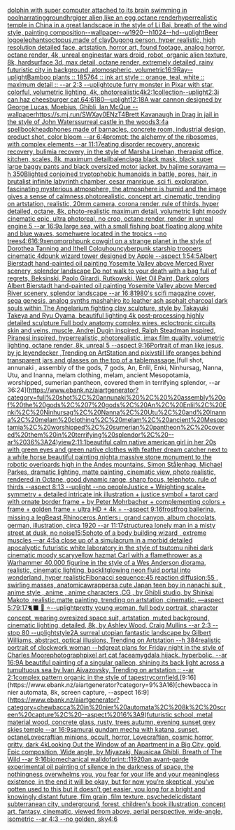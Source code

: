[dolphin with super computer attached to its brain swimming in pool](https://www.ebank.nz/aiartgenerator?category=dolphin%20with%20super%20computer%20attached%20to%20its%20brain%20swimming%20in%20pool)[narrating](https://www.ebank.nz/aiartgenerator?category=narrating)[ground](https://www.ebank.nz/aiartgenerator?category=ground)[hrgiger alien,like an egg,octane render](https://www.ebank.nz/aiartgenerator?category=hrgiger%20alien%2Clike%20an%20egg%2Coctane%20render)[hyperrealistic  temple in China in a great landscape in the style of Li Bai, breath of the wind style, painting composition--wallpaper--w1920--h1024--hd](https://www.ebank.nz/aiartgenerator?category=hyperrealistic%20%20temple%20in%20China%20in%20a%20great%20landscape%20in%20the%20style%20of%20Li%20Bai%2C%20breath%20of%20the%20wind%20style%2C%20painting%20composition--wallpaper--w1920--h1024--hd)[--uplight](https://www.ebank.nz/aiartgenerator?category=--uplight)[Beer logo](https://www.ebank.nz/aiartgenerator?category=Beer%20logo)[elephants](https://www.ebank.nz/aiartgenerator?category=elephants)[octopus,made of clay](https://www.ebank.nz/aiartgenerator?category=octopus%2Cmade%20of%20clay)[Dugong person, hyper realistic, high resolution detailed face, artstation, horror art, found footage, analog horror, octane render, 4k, unreal engine](https://www.ebank.nz/aiartgenerator?category=Dugong%20person%2C%20hyper%20realistic%2C%20high%20resolution%20detailed%20face%2C%20artstation%2C%20horror%20art%2C%20found%20footage%2C%20analog%20horror%2C%20octane%20render%2C%204k%2C%20unreal%20engine)[star wars droid, robot, organic alien texture, 8k, hardsurface 3d, max detail, octane render, extremely detailed, rainy futuristic city in background, atomospheric, volumetric](https://www.ebank.nz/aiartgenerator?category=star%20wars%20droid%2C%20robot%2C%20organic%20alien%20texture%2C%208k%2C%20hardsurface%203d%2C%20max%20detail%2C%20octane%20render%2C%20extremely%20detailed%2C%20rainy%20futuristic%20city%20in%20background%2C%20atomospheric%2C%20volumetric)[16:9](https://www.ebank.nz/aiartgenerator?category=16%3A9)[Ray](https://www.ebank.nz/aiartgenerator?category=Ray)[--uplight](https://www.ebank.nz/aiartgenerator?category=--uplight)[Bamboo plants :: 185764 :: ink art style :: orange, teal, white :: maximum detail :: --ar 2:3 --uplight](https://www.ebank.nz/aiartgenerator?category=Bamboo%20plants%20%3A%3A%20185764%20%3A%3A%20ink%20art%20style%20%3A%3A%20orange%2C%20teal%2C%20white%20%3A%3A%20maximum%20detail%20%3A%3A%20--ar%202%3A3%20--uplight)[cute furry monster in Pixar with star, colorful, volumetric lighting, 4k, photorealistic](https://www.ebank.nz/aiartgenerator?category=cute%20furry%20monster%20in%20Pixar%20with%20star%2C%20colorful%2C%20volumetric%20lighting%2C%204k%2C%20photorealistic)[4k](https://www.ebank.nz/aiartgenerator?category=4k)[2:1](https://www.ebank.nz/aiartgenerator?category=2%3A1)[collection](https://www.ebank.nz/aiartgenerator?category=collection)[--uplight](https://www.ebank.nz/aiartgenerator?category=--uplight)[2:3](https://www.ebank.nz/aiartgenerator?category=2%3A3)[i can haz cheesburger cat](https://www.ebank.nz/aiartgenerator?category=i%20can%20haz%20cheesburger%20cat)[.6](https://www.ebank.nz/aiartgenerator?category=.6)[4:6](https://www.ebank.nz/aiartgenerator?category=4%3A6)[180](https://www.ebank.nz/aiartgenerator?category=180)[—uplight](https://www.ebank.nz/aiartgenerator?category=%E2%80%94uplight)[12:18](https://www.ebank.nz/aiartgenerator?category=12%3A18)[A war cannon designed by George Lucas, Moebius, Ghibli, Ian McQue --wallpaper](https://www.ebank.nz/aiartgenerator?category=A%20war%20cannon%20designed%20by%20George%20Lucas%2C%20Moebius%2C%20Ghibli%2C%20Ian%20McQue%20--wallpaper)[<https://s.mj.run/SWXay0ENzT4>](https://www.ebank.nz/aiartgenerator?category=%3Chttps%3A//s.mj.run/SWXay0ENzT4%3E)[Brett Kavanaugh in Drag in jail in the style of John Waters](https://www.ebank.nz/aiartgenerator?category=Brett%20Kavanaugh%20in%20Drag%20in%20jail%20in%20the%20style%20of%20John%20Waters)[surreal castle in the woods](https://www.ebank.nz/aiartgenerator?category=surreal%20castle%20in%20the%20woods)[3:4](https://www.ebank.nz/aiartgenerator?category=3%3A4)[a spellbook](https://www.ebank.nz/aiartgenerator?category=a%20spellbook)[headphones made of barnacles, concrete room, industrial design, product shot, color bloom --ar 6:4](https://www.ebank.nz/aiartgenerator?category=headphones%20made%20of%20barnacles%2C%20concrete%20room%2C%20industrial%20design%2C%20product%20shot%2C%20color%20bloom%20--ar%206%3A4)[prompt: the alchemy of the ribosomes,  with complex elements --ar 11:17](https://www.ebank.nz/aiartgenerator?category=prompt%3A%20the%20alchemy%20of%20the%20ribosomes%2C%20%20with%20complex%20elements%20--ar%2011%3A17)[eating disorder recovery, anorexic recovery, bulimia recovery, in the style of Marsha Linehan, therapist office, kitchen, scales, 8k, maximum detail](https://www.ebank.nz/aiartgenerator?category=eating%20disorder%20recovery%2C%20anorexic%20recovery%2C%20bulimia%20recovery%2C%20in%20the%20style%20of%20Marsha%20Linehan%2C%20therapist%20office%2C%20kitchen%2C%20scales%2C%208k%2C%20maximum%20detail)[balenciaga black mask, black super large baggy pants and black oversized motor jacket, by hajime sorayama —h 350](https://www.ebank.nz/aiartgenerator?category=balenciaga%20black%20mask%2C%20black%20super%20large%20baggy%20pants%20and%20black%20oversized%20motor%20jacket%2C%20by%20hajime%20sorayama%20%E2%80%94h%20350)[Blighted conjoined tryptophobic humanoids in battle, pores, hair, in brutalist infinite labyrinth chamber, cesar manrique, sci fi, exploration, fascinating mysterious atmosphere, the atmosphere is humid and the image gives a sense of calmness,photorealistic, concept art, cinematic, trending on artstation, realistic, 20mm camera, corona render, rule of thirds, hyper detailed, octane, 8k, photo-realistic maximum detail, volumetric light moody cinematic epic, ultra photoreal, no crop,  octane render, render in unreal engine 5 --ar 16:9](https://www.ebank.nz/aiartgenerator?category=Blighted%20conjoined%20tryptophobic%20humanoids%20in%20battle%2C%20pores%2C%20hair%2C%20in%20brutalist%20infinite%20labyrinth%20chamber%2C%20cesar%20manrique%2C%20sci%20fi%2C%20exploration%2C%20fascinating%20mysterious%20atmosphere%2C%20the%20atmosphere%20is%20humid%20and%20the%20image%20gives%20a%20sense%20of%20calmness%2Cphotorealistic%2C%20concept%20art%2C%20cinematic%2C%20trending%20on%20artstation%2C%20realistic%2C%2020mm%20camera%2C%20corona%20render%2C%20rule%20of%20thirds%2C%20hyper%20detailed%2C%20octane%2C%208k%2C%20photo-realistic%20maximum%20detail%2C%20volumetric%20light%20moody%20cinematic%20epic%2C%20ultra%20photoreal%2C%20no%20crop%2C%20%20octane%20render%2C%20render%20in%20unreal%20engine%205%20--ar%2016%3A9)[a large sea, with a small fishing boat floating along white and blue waves, somehwere located in the tropics --no trees](https://www.ebank.nz/aiartgenerator?category=a%20large%20sea%2C%20with%20a%20small%20fishing%20boat%20floating%20along%20white%20and%20blue%20waves%2C%20somehwere%20located%20in%20the%20tropics%20--no%20trees)[4:6](https://www.ebank.nz/aiartgenerator?category=4%3A6)[16:9](https://www.ebank.nz/aiartgenerator?category=16%3A9)[xenomorph](https://www.ebank.nz/aiartgenerator?category=xenomorph)[punk cowgirl on a strange planet in the style of Dorothea Tanning and Ithell Colquhoun](https://www.ebank.nz/aiartgenerator?category=punk%20cowgirl%20on%20a%20strange%20planet%20in%20the%20style%20of%20Dorothea%20Tanning%20and%20Ithell%20Colquhoun)[cyberpunk starship troopers cinematic 4d](https://www.ebank.nz/aiartgenerator?category=cyberpunk%20starship%20troopers%20cinematic%204d)[punk wizard tower designed by Apple --aspect 1:5](https://www.ebank.nz/aiartgenerator?category=punk%20wizard%20tower%20designed%20by%20Apple%20--aspect%201%3A5)[4:5](https://www.ebank.nz/aiartgenerator?category=4%3A5)[Albert Bierstadt hand-painted oil painting Yosemite Valley above Merced River scenery, splendor landscape Do not walk to your death with a bag full of regrets, Beksinski, Paolo Girardi, Rutkowski, Wet Oil Paint, Dark colors Albert Bierstadt hand-painted oil painting Yosemite Valley above Merced River scenery, splendor landscape --ar 16:8](https://www.ebank.nz/aiartgenerator?category=Albert%20Bierstadt%20hand-painted%20oil%20painting%20Yosemite%20Valley%20above%20Merced%20River%20scenery%2C%20splendor%20landscape%20Do%20not%20walk%20to%20your%20death%20with%20a%20bag%20full%20of%20regrets%2C%20Beksinski%2C%20Paolo%20Girardi%2C%20Rutkowski%2C%20Wet%20Oil%20Paint%2C%20Dark%20colors%20Albert%20Bierstadt%20hand-painted%20oil%20painting%20Yosemite%20Valley%20above%20Merced%20River%20scenery%2C%20splendor%20landscape%20--ar%2016%3A8)[1980's scifi magazine cover, sega genesis, analog synths mashahiro ito leather ash asphalt charcoal dark souls within The Angelarium fighting clay sculpture, style by Takayuki Takeya and Ryu Oyama, beautiful lighting 4k post-processing highly detailed sculpture Full body anatomy complex,wires, ecloctronic circuits skin and veins, muscle, Andrej Dugin inspired, Ralph Steadman inspired, Piranesi inspired, hyperrealistic, photorealistic, imax film quality, volumetric lighting, octane render, 8k, unreal 5   --aspect 9:16](https://www.ebank.nz/aiartgenerator?category=1980%27s%20scifi%20magazine%20cover%2C%20sega%20genesis%2C%20analog%20synths%20mashahiro%20ito%20leather%20ash%20asphalt%20charcoal%20dark%20souls%20within%20The%20Angelarium%20fighting%20clay%20sculpture%2C%20style%20by%20Takayuki%20Takeya%20and%20Ryu%20Oyama%2C%20beautiful%20lighting%204k%20post-processing%20highly%20detailed%20sculpture%20Full%20body%20anatomy%20complex%2Cwires%2C%20ecloctronic%20circuits%20skin%20and%20veins%2C%20muscle%2C%20Andrej%20Dugin%20inspired%2C%20Ralph%20Steadman%20inspired%2C%20Piranesi%20inspired%2C%20hyperrealistic%2C%20photorealistic%2C%20imax%20film%20quality%2C%20volumetric%20lighting%2C%20octane%20render%2C%208k%2C%20unreal%205%20%20%20--aspect%209%3A16)[Portrait of man like jesus, by jc leyendecker ,Trending on ArtStation and pixiv](https://www.ebank.nz/aiartgenerator?category=Portrait%20of%20man%20like%20jesus%2C%20by%20jc%20leyendecker%20%2CTrending%20on%20ArtStation%20and%20pixiv)[still life oranges behind transparent jars and glasses on the top of a table](https://www.ebank.nz/aiartgenerator?category=still%20life%20oranges%20behind%20transparent%20jars%20and%20glasses%20on%20the%20top%20of%20a%20table)[massage.](https://www.ebank.nz/aiartgenerator?category=massage.)[full shot, annunaki ,  assembly of the gods, 7 gods, An, Enlil, Enki, Ninhursag, Nanna, Utu, and Inanna, melam clothing, melam, ancient Mesopotamia, worshipped, sumerian pantheon, covered them in terrifying splendor, --ar 36:24](https://www.ebank.nz/aiartgenerator?category=full%20shot%2C%20annunaki%20%2C%20%20assembly%20of%20the%20gods%2C%207%20gods%2C%20An%2C%20Enlil%2C%20Enki%2C%20Ninhursag%2C%20Nanna%2C%20Utu%2C%20and%20Inanna%2C%20melam%20clothing%2C%20melam%2C%20ancient%20Mesopotamia%2C%20worshipped%2C%20sumerian%20pantheon%2C%20covered%20them%20in%20terrifying%20splendor%2C%20--ar%2036%3A24)[view](https://www.ebank.nz/aiartgenerator?category=view)[2:1](https://www.ebank.nz/aiartgenerator?category=2%3A1)[1:1](https://www.ebank.nz/aiartgenerator?category=1%3A1)[beautiful calm native american girl in her 20s with green eyes and green native clothes with feather dream catcher next to a white horse beautiful painting night](https://www.ebank.nz/aiartgenerator?category=beautiful%20calm%20native%20american%20girl%20in%20her%2020s%20with%20green%20eyes%20and%20green%20native%20clothes%20with%20feather%20dream%20catcher%20next%20to%20a%20white%20horse%20beautiful%20painting%20night)[a massive stone monument to the robotic overloards high in the Andes mountains, Simon Stålenhag, Michael Parkes, dramatic lighting, matte painting, cinematic view, photo realistic, rendered in Octane, good dynamic range, sharp focus, telephoto, rule of thirds --aspect 8:13 --uplight --no people](https://www.ebank.nz/aiartgenerator?category=a%20massive%20stone%20monument%20to%20the%20robotic%20overloards%20high%20in%20the%20Andes%20mountains%2C%20Simon%20St%C3%A5lenhag%2C%20Michael%20Parkes%2C%20dramatic%20lighting%2C%20matte%20painting%2C%20cinematic%20view%2C%20photo%20realistic%2C%20rendered%20in%20Octane%2C%20good%20dynamic%20range%2C%20sharp%20focus%2C%20telephoto%2C%20rule%20of%20thirds%20--aspect%208%3A13%20--uplight%20--no%20people)[Justice + Weighting scale+ symmetry + detailed intricate ink illustration + justice symbol + tarot card with ornate border frame + by Peter Mohrbacher + complementing colors + frame + golden frame + ultra HD + 4k + --aspect 9:16](https://www.ebank.nz/aiartgenerator?category=Justice%20%2B%20Weighting%20scale%2B%20symmetry%20%2B%20detailed%20intricate%20ink%20illustration%20%2B%20justice%20symbol%20%2B%20tarot%20card%20with%20ornate%20border%20frame%20%2B%20by%20Peter%20Mohrbacher%20%2B%20complementing%20colors%20%2B%20frame%20%2B%20golden%20frame%20%2B%20ultra%20HD%20%2B%204k%20%2B%20--aspect%209%3A16)[frost](https://www.ebank.nz/aiartgenerator?category=frost)[frog ballerina, missing a leg](https://www.ebank.nz/aiartgenerator?category=frog%20ballerina%2C%20missing%20a%20leg)[Beast,Rhinoceros,Antlers」](https://www.ebank.nz/aiartgenerator?category=Beast%2CRhinoceros%2CAntlers%E3%80%8D)[grand canyon, album chocolats, german, illustration, circa 1920 --ar 11:17](https://www.ebank.nz/aiartgenerator?category=grand%20canyon%2C%20album%20chocolats%2C%20german%2C%20illustration%2C%20circa%201920%20--ar%2011%3A17)[structure](https://www.ebank.nz/aiartgenerator?category=structure)[a lonely man in a misty street at dusk, no noise](https://www.ebank.nz/aiartgenerator?category=a%20lonely%20man%20in%20a%20misty%20street%20at%20dusk%2C%20no%20noise)[15:5](https://www.ebank.nz/aiartgenerator?category=15%3A5)[photo of a body building wizard , extreme muscles —ar 4:5](https://www.ebank.nz/aiartgenerator?category=photo%20of%20a%20body%20building%20wizard%20%2C%20extreme%20muscles%20%E2%80%94ar%204%3A5)[a close up of a simulacrum in a morbid detailed apocalyptic futuristic white laboratory in the style of tsutomu nihei dark cinematic moody scary](https://www.ebank.nz/aiartgenerator?category=a%20close%20up%20of%20a%20simulacrum%20in%20a%20morbid%20detailed%20apocalyptic%20futuristic%20white%20laboratory%20in%20the%20style%20of%20tsutomu%20nihei%20dark%20cinematic%20moody%20scary)[yellow hazmat Carl with a flamethrower as a Warhammer 40,000 figurine in the style of a Wes Anderson diorama, realistic, cinematic lighting, backlit](https://www.ebank.nz/aiartgenerator?category=yellow%20hazmat%20Carl%20with%20a%20flamethrower%20as%20a%20Warhammer%2040%2C000%20figurine%20in%20the%20style%20of%20a%20Wes%20Anderson%20diorama%2C%20realistic%2C%20cinematic%20lighting%2C%20backlit)[glowing neon fluid portal into wonderland, hyper realistic](https://www.ebank.nz/aiartgenerator?category=glowing%20neon%20fluid%20portal%20into%20wonderland%2C%20hyper%20realistic)[Fibonacci sequence:45  reaction diffusion:55 , swirling masses, anatomica](https://www.ebank.nz/aiartgenerator?category=Fibonacci%20sequence%3A45%20%20reaction%20diffusion%3A55%20%2C%20swirling%20masses%2C%20anatomica)[wrappers](https://www.ebank.nz/aiartgenerator?category=wrappers)[a cute Japan  teen boy in nanachi suit , anime style , anime , anime characters ,CG , by Ghibli studio, by Shinkai Makoto ,realistic,matte painting, trending on artstation, cinematic, —aspect 5:7](https://www.ebank.nz/aiartgenerator?category=a%20cute%20Japan%20%20teen%20boy%20in%20nanachi%20suit%20%2C%20anime%20style%20%2C%20anime%20%2C%20anime%20characters%20%2CCG%20%2C%20by%20Ghibli%20studio%2C%20by%20Shinkai%20Makoto%20%2Crealistic%2Cmatte%20painting%2C%20trending%20on%20artstation%2C%20cinematic%2C%20%E2%80%94aspect%205%3A7)[9:17](https://www.ebank.nz/aiartgenerator?category=9%3A17)[🐈‍⬛ 💃 ⭐](https://www.ebank.nz/aiartgenerator?category=%F0%9F%90%88%E2%80%8D%E2%AC%9B%20%F0%9F%92%83%20%E2%AD%90)[--uplight](https://www.ebank.nz/aiartgenerator?category=--uplight)[pretty young woman, full body portrait, character concept, wearing ovresized space suit, artstation, muted background, cinematic lighting, detailed, 8k, by Ashley Wood, Craig Mullins --ar 2:3 --stop 80 --uplight](https://www.ebank.nz/aiartgenerator?category=pretty%20young%20woman%2C%20full%20body%20portrait%2C%20character%20concept%2C%20wearing%20ovresized%20space%20suit%2C%20artstation%2C%20muted%20background%2C%20cinematic%20lighting%2C%20detailed%2C%208k%2C%20by%20Ashley%20Wood%2C%20Craig%20Mullins%20--ar%202%3A3%20--stop%2080%20--uplight)[style](https://www.ebank.nz/aiartgenerator?category=style)[2](https://www.ebank.nz/aiartgenerator?category=2)[A surreal utopian fantastic landscape by Gilbert Williams, abstract, optical illusions, Trending on Artstation --h 384](https://www.ebank.nz/aiartgenerator?category=A%20surreal%20utopian%20fantastic%20landscape%20by%20Gilbert%20Williams%2C%20abstract%2C%20optical%20illusions%2C%20Trending%20on%20Artstation%20--h%20384)[realistic portrait of clockwork woman --hd](https://www.ebank.nz/aiartgenerator?category=realistic%20portrait%20of%20clockwork%20woman%20--hd)[great plans for Friday night in the style of Charles Moore](https://www.ebank.nz/aiartgenerator?category=great%20plans%20for%20Friday%20night%20in%20the%20style%20of%20Charles%20Moore)[photograph](https://www.ebank.nz/aiartgenerator?category=photograph)[pixel art cat face](https://www.ebank.nz/aiartgenerator?category=pixel%20art%20cat%20face)[amygdala hijack.  hyperbolic.  --ar 16:9](https://www.ebank.nz/aiartgenerator?category=amygdala%20hijack.%20%20hyperbolic.%20%20--ar%2016%3A9)[A beautiful painting of a singular galleon, shining its back light across a tumultuous sea by Ivan Aivazovsky, Trending on artstation :: --ar 2:1](https://www.ebank.nz/aiartgenerator?category=A%20beautiful%20painting%20of%20a%20singular%20galleon%2C%20shining%20its%20back%20light%20across%20a%20tumultuous%20sea%20by%20Ivan%20Aivazovsky%2C%20Trending%20on%20artstation%20%3A%3A%20--ar%202%3A1)[complex pattern organic in the style of tapestry](https://www.ebank.nz/aiartgenerator?category=complex%20pattern%20organic%20in%20the%20style%20of%20tapestry)[cornfield.](https://www.ebank.nz/aiartgenerator?category=cornfield.)[9:16](https://www.ebank.nz/aiartgenerator?category=9%3A16)[chewbacca in nier automata, 8k, screen capture, --aspect 16:9](https://www.ebank.nz/aiartgenerator?category=chewbacca%20in%20nier%20automata%2C%208k%2C%20screen%20capture%2C%20--aspect%2016%3A9)[futuristic school, metal material wood, concrete glass, rusty, trees autumn, evening sunset grey skies temple --ar 16:9](https://www.ebank.nz/aiartgenerator?category=futuristic%20school%2C%20metal%20material%20wood%2C%20concrete%20glass%2C%20rusty%2C%20trees%20autumn%2C%20evening%20sunset%20grey%20skies%20temple%20--ar%2016%3A9)[samurai gundam mecha with katana, sunset, octane](https://www.ebank.nz/aiartgenerator?category=samurai%20gundam%20mecha%20with%20katana%2C%20sunset%2C%20octane)[Lovecraftian minions, occult, horror, Lovecraftian, cosmic horror, gritty, dark 4k](https://www.ebank.nz/aiartgenerator?category=Lovecraftian%20minions%2C%20occult%2C%20horror%2C%20Lovecraftian%2C%20cosmic%20horror%2C%20gritty%2C%20dark%204k)[Looking Out the Window of an Apartment in a Big City, gold, Epic composition, Wide angle, by Miyazaki, Nausicaa Ghibli, Breath of The Wild --ar 9:16](https://www.ebank.nz/aiartgenerator?category=Looking%20Out%20the%20Window%20of%20an%20Apartment%20in%20a%20Big%20City%2C%20gold%2C%20Epic%20composition%2C%20Wide%20angle%2C%20by%20Miyazaki%2C%20Nausicaa%20Ghibli%2C%20Breath%20of%20The%20Wild%20--ar%209%3A16)[biomechanical wall](https://www.ebank.nz/aiartgenerator?category=biomechanical%20wall)[dof](https://www.ebank.nz/aiartgenerator?category=dof)[print::1](https://www.ebank.nz/aiartgenerator?category=print%3A%3A1)[1920](https://www.ebank.nz/aiartgenerator?category=1920)[an avant-garde experimental oil painting of silence in the darkness of space, the nothingness overwhelms you, you fear for your life and your meaningless existence, in the end it will be okay, but for now you’re skeptical, you’ve gotten used to this but it doesn’t get easier, you long for a bright and knowingly distant future, film grain, film texture, psychedelic](https://www.ebank.nz/aiartgenerator?category=an%20avant-garde%20experimental%20oil%20painting%20of%20silence%20in%20the%20darkness%20of%20space%2C%20the%20nothingness%20overwhelms%20you%2C%20you%20fear%20for%20your%20life%20and%20your%20meaningless%20existence%2C%20in%20the%20end%20it%20will%20be%20okay%2C%20but%20for%20now%20you%E2%80%99re%20skeptical%2C%20you%E2%80%99ve%20gotten%20used%20to%20this%20but%20it%20doesn%E2%80%99t%20get%20easier%2C%20you%20long%20for%20a%20bright%20and%20knowingly%20distant%20future%2C%20film%20grain%2C%20film%20texture%2C%20psychedelic)[distant subterranean city, underground, forest, children's book illustration, concept art, fantasy, cinematic, viewed from above, aerial perspective, wide-angle, isometric  --ar 4:3 --no golden, sky](https://www.ebank.nz/aiartgenerator?category=distant%20subterranean%20city%2C%20underground%2C%20forest%2C%20children%27s%20book%20illustration%2C%20concept%20art%2C%20fantasy%2C%20cinematic%2C%20viewed%20from%20above%2C%20aerial%20perspective%2C%20wide-angle%2C%20isometric%20%20--ar%204%3A3%20--no%20golden%2C%20sky)[4:6](https://www.ebank.nz/aiartgenerator?category=4%3A6)